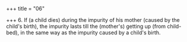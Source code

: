 +++
title = "06"

+++
6. If (a child dies) during the impurity of his mother (caused by the child's birth), the impurity lasts till the (mother's) getting up (from child-bed), in the same way as the impurity caused by a child's birth.
